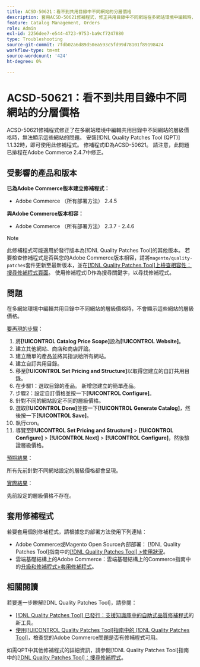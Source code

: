 ```yaml
---
title: ACSD-50621：看不到共用目錄中不同網站的分層價格
description: 套用ACSD-50621修補程式，修正共用目錄中不同網站在多網站環境中編輯時，無法顯示其層級價格的Adobe Commerce問題。
feature: Catalog Management, Orders
role: Admin
exl-id: 2256dee7-e544-4723-9753-ba9cf7247880
type: Troubleshooting
source-git-commit: 7fdb02a6d89d50ea593c5fd99d78101f89198424
workflow-type: tm+mt
source-wordcount: '424'
ht-degree: 0%

---
```


# ACSD-50621：看不到共用目錄中不同網站的分層價格

ACSD-50621修補程式修正了在多網站環境中編輯共用目錄中不同網站的層級價格時，無法顯示這些網站的問題。 安裝[!DNL Quality Patches Tool (QPT)] 1.1.32時，即可使用此修補程式。 修補程式ID為ACSD-50621。 請注意，此問題已排程在Adobe Commerce 2.4.7中修正。

## 受影響的產品和版本

**已為Adobe Commerce版本建立修補程式：**

* Adobe Commerce （所有部署方法） 2.4.5

**與Adobe Commerce版本相容：**

* Adobe Commerce （所有部署方法） 2.3.7 - 2.4.6

>[!NOTE]
>
>此修補程式可能適用於發行版本為[!DNL Quality Patches Tool]的其他版本。 若要檢查修補程式是否與您的Adobe Commerce版本相容，請將`magento/quality-patches`套件更新至最新版本，並在[[!DNL Quality Patches Tool]上檢查相容性：搜尋修補程式頁面](https://experienceleague.adobe.com/tools/commerce-quality-patches/index.html)。 使用修補程式ID作為搜尋關鍵字，以尋找修補程式。

## 問題

在多網站環境中編輯共用目錄中不同網站的層級價格時，不會顯示這些網站的層級價格。

<u>要再現的步驟</u>：

1. 將&#x200B;**[!UICONTROL Catalog Price Scope]**&#x200B;設為&#x200B;**[!UICONTROL Website]**。
1. 建立其他網站、商店和商店評論。
1. 建立簡單的產品並將其指派給所有網站。
1. 建立自訂共用目錄。
1. 移至&#x200B;**[!UICONTROL Set Pricing and Structure]**&#x200B;以取得您建立的自訂共用目錄。
1. 在步驟1：選取目錄的產品。 新增您建立的簡單產品。
1. 步驟2：設定自訂價格並按一下&#x200B;**[!UICONTROL Configure]**。
1. 針對不同的網站設定不同的層級價格。
1. 選取&#x200B;**[!UICONTROL Done]**&#x200B;並按一下&#x200B;**[!UICONTROL Generate Catalog]**，然後按一下&#x200B;**[!UICONTROL Save]**。
1. 執行cron。
1. 導覽至&#x200B;**[!UICONTROL Set Pricing and Structure]** > **[!UICONTROL Configure]** > **[!UICONTROL Next]** > **[!UICONTROL Configure]**，然後驗證層級價格。

<u>預期結果</u>：

所有先前針對不同網站設定的層級價格都會呈現。

<u>實際結果</u>：

先前設定的層級價格不存在。

## 套用修補程式

若要套用個別修補程式，請根據您的部署方法使用下列連結：

* Adobe Commerce或Magento Open Source內部部署： [!DNL Quality Patches Tool]指南中的[[!DNL Quality Patches Tool] >使用狀況](/help/tools/quality-patches-tool/usage.md)。
* 雲端基礎結構上的Adobe Commerce：雲端基礎結構上的Commerce指南中的[升級和修補程式>套用修補程式](https://experienceleague.adobe.com/docs/commerce-cloud-service/user-guide/develop/upgrade/apply-patches.html)。

## 相關閱讀

若要進一步瞭解[!DNL Quality Patches Tool]，請參閱：

* [[!DNL Quality Patches Tool] 已發行：支援知識庫中的自助式品質修補程式](https://experienceleague.adobe.com/en/docs/commerce-operations/tools/quality-patches-tool/quality-patches-tool-to-self-serve-quality-patches)的新工具。
* [使用[!UICONTROL Quality Patches Tool]指南中的 [!DNL Quality Patches Tool]](/help/tools/quality-patches-tool/patches-available-in-qpt/check-patch-for-magento-issue-with-magento-quality-patches.md)，檢查您的Adobe Commerce問題是否有修補程式可用。


如需QPT中其他修補程式的詳細資訊，請參閱[!DNL Quality Patches Tool]指南中的[[!DNL Quality Patches Tool]：搜尋修補程式](https://experienceleague.adobe.com/tools/commerce-quality-patches/index.html)。
